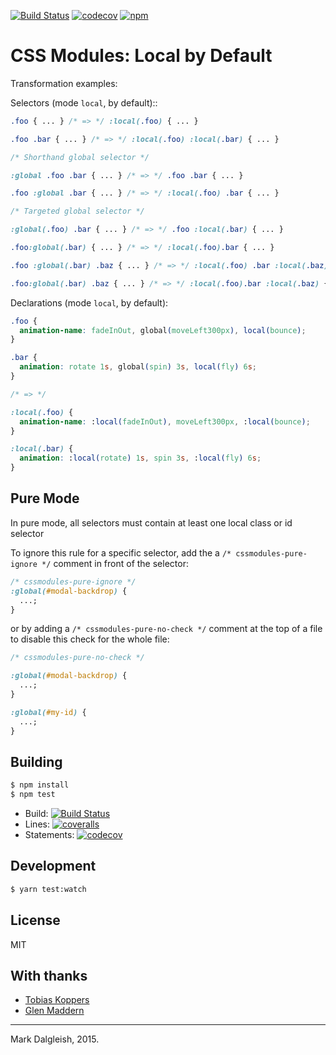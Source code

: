 [![Build Status][ci-img]][ci] [![codecov][codecov-img]][codecov] [![npm][npm-img]][npm]

# CSS Modules: Local by Default

Transformation examples:

Selectors (mode `local`, by default)::

<!-- prettier-ignore-start -->
```css
.foo { ... } /* => */ :local(.foo) { ... }

.foo .bar { ... } /* => */ :local(.foo) :local(.bar) { ... }

/* Shorthand global selector */

:global .foo .bar { ... } /* => */ .foo .bar { ... }

.foo :global .bar { ... } /* => */ :local(.foo) .bar { ... }

/* Targeted global selector */

:global(.foo) .bar { ... } /* => */ .foo :local(.bar) { ... }

.foo:global(.bar) { ... } /* => */ :local(.foo).bar { ... }

.foo :global(.bar) .baz { ... } /* => */ :local(.foo) .bar :local(.baz) { ... }

.foo:global(.bar) .baz { ... } /* => */ :local(.foo).bar :local(.baz) { ... }
```
<!-- prettier-ignore-end -->

Declarations (mode `local`, by default):

<!-- prettier-ignore-start -->
```css
.foo {
  animation-name: fadeInOut, global(moveLeft300px), local(bounce);
}

.bar {
  animation: rotate 1s, global(spin) 3s, local(fly) 6s;
}

/* => */

:local(.foo) {
  animation-name: :local(fadeInOut), moveLeft300px, :local(bounce);
}

:local(.bar) {
  animation: :local(rotate) 1s, spin 3s, :local(fly) 6s;
}
```
<!-- prettier-ignore-end -->

## Pure Mode

In pure mode, all selectors must contain at least one local class or id
selector

To ignore this rule for a specific selector, add the a `/* cssmodules-pure-ignore */` comment in front
of the selector:

```css
/* cssmodules-pure-ignore */
:global(#modal-backdrop) {
  ...;
}
```

or by adding a `/* cssmodules-pure-no-check */` comment at the top of a file to disable this check for the whole file:

```css
/* cssmodules-pure-no-check */

:global(#modal-backdrop) {
  ...;
}

:global(#my-id) {
  ...;
}
```

## Building

```bash
$ npm install
$ npm test
```

- Build: [![Build Status][ci-img]][ci]
- Lines: [![coveralls][coveralls-img]][coveralls]
- Statements: [![codecov][codecov-img]][codecov]

## Development

```bash
$ yarn test:watch
```

## License

MIT

## With thanks

- [Tobias Koppers](https://github.com/sokra)
- [Glen Maddern](https://github.com/geelen)

---

Mark Dalgleish, 2015.

[ci-img]: https://github.com/css-modules/postcss-modules-local-by-default/actions/workflows/nodejs.yml/badge.svg
[ci]: https://github.com/css-modules/postcss-modules-local-by-default/actions/workflows/nodejs.yml
[npm-img]: https://img.shields.io/npm/v/postcss-modules-local-by-default.svg?style=flat-square
[npm]: https://www.npmjs.com/package/postcss-modules-local-by-default
[coveralls-img]: https://img.shields.io/coveralls/css-modules/postcss-modules-local-by-default/master.svg?style=flat-square
[coveralls]: https://coveralls.io/r/css-modules/postcss-modules-local-by-default?branch=master
[codecov-img]: https://img.shields.io/codecov/c/github/css-modules/postcss-modules-local-by-default/master.svg?style=flat-square
[codecov]: https://codecov.io/github/css-modules/postcss-modules-local-by-default?branch=master
